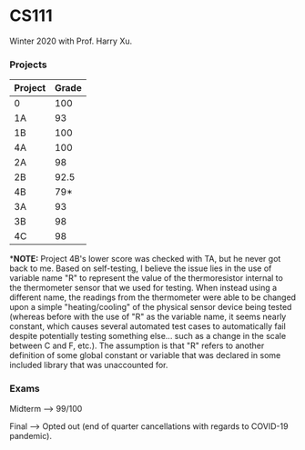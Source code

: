 # CS111
Winter 2020 with Prof. Harry Xu.

### Projects
| Project | Grade |
|---------|-------|
| 0       | 100   |
| 1A      | 93    |
| 1B      | 100   |
| 4A      | 100   |
| 2A      | 98    |
| 2B      | 92.5  |
| 4B      | 79*   | (check below)
| 3A      | 93    |
| 3B      | 98    |
| 4C      | 98    |

***NOTE:** Project 4B's lower score was checked with TA, but he never got back to me. Based on self-testing, I believe the issue lies
in the use of variable name "R" to represent the value of the thermoresistor internal to the thermometer sensor that we used for
testing. When instead using a different name, the readings from the thermometer were able to be changed upon a simple "heating/cooling"
of the physical sensor device being tested (whereas before with the use of "R" as the variable name, it seems nearly constant, which
causes several automated test cases to automatically fail despite potentially testing something else... such as a change in the scale between C and F, etc.).
The assumption is that "R" refers to another definition of some global constant or variable that was declared in some included library
that was unaccounted for. 

### Exams
Midterm --> 99/100

Final --> Opted out (end of quarter cancellations with regards to COVID-19 pandemic).
